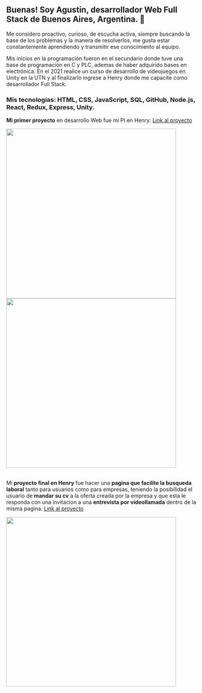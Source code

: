 ## Buenas! Soy Agustin, desarrollador Web Full Stack de Buenos Aires, Argentina. 👋

Me considero proactivo, curioso, de escucha activa, siempre buscando la base de los problemas y la manera de resolverlos, me gusta estar constantemente aprendiendo y transmitir ese conocimiento al equipo.

Mis inicios en la programación fueron en el secundario donde tuve una base de programación en C y PLC, ademas de haber adquirido bases en electrónica.
En el 2021 realice un curso de desarrollo de videojuegos en Unity en la UTN y al finalizarlo ingrese a Henry donde me capacite como desarrollador Full Stack.

### Mis tecnologías: HTML, CSS, JavaScript, SQL, GitHub, Node.js, React, Redux, Express, Unity.

  **Mi primer proyecto** en desarrollo Web fue mi PI en Henry:
  <a href="https://pi-pokemon-wheat.vercel.app/">Link al proyecto</a>

<div>
<img src="https://lh3.googleusercontent.com/fife/AAWUweUnWTTovJ4UaZBt7kltxpwmeBIwYb2al_noDdTQBUoIK436IpydVtslEF_chjP-W5zGd4yyE-ERl6TfNMTKJyrNGGIsngTzAhpj4Wy0mr-2IkHC4QvmUYzYZA5nPvJtw_6tG6tqcWXpIP2JoEgI7wb6gA8gRG9PZ3tL2VTXYxnlc0d6nojDCqoK_He-U13mOpZdEcKcDOlz4sSMhBZ-tXhJ9Tb3DAJCQpK7o_MFrTf6x9MSCtoUH8ITrnnuayZJanqz-jS1gxgijkqLY80290Mjvmvafl8lQQL9A_Xommx3ncmg4AlsMuo54kx6Whmi49kwrhdpDUBTxqKcDDFuA-cI-H6lvTMHy2GwnTn8htf1RRfJP-ER-fINJD9KT36ObbouQWrFhiL1bm_F_l_oUT14cEA6Wch_VZBNoMVKd6V8hD6hYa66qKjaNQ7js1rzfbs-XjFCVFwzakS3KttNRQ_GcRKxbZeLwc3epxcO59eUVpgS8oXAIW8AgBsHo0bepdeDwg6sYqjnbjg8Ra57rhPmStjVXPibWF1OfYqLk-EpFyzKZU5uJGyuvUW5DxfBnJmd5wrhWslb6qHIbRNf9X4MEhFlt0eIEaGla8_t_VRS08wYmmyiZt7Xwz3pDT3Rkvb0R52e-Vn4FN72BrX9veANXF0gHxj2z3XtPC3sXXSysm73sNaV4FbDOLJ70ZkRXVEzUyEU35JyhzfagEq4PcovlWbW67-Mm-Lh2KCPH0k0S9MY9lqyq5GdRdieVOIiDo0M5D09Tkqj19FdNmC3QSGJTwVRVI_SII-ILAVakTaCtkK9AeiNSYXh6_NiloGV1pikiDeo-cK2Mw8wtMjIDw-ZJ30WGAaiefz6BgC3nZBNOI7N6hlKzOqpdOJc_iUEXOoiHqGGuLDH0t8gmSxN3_IUTLmtDKH7db7EIx-6VxpdjBepA0pCybqwsTT8TMAZIVU8HSxHQOFl_0nzqIpLlI0HljpP9q44tiPmzpcbbvpi3eV1IIFUp5yBvUY_SZ_S2OKGZGStLmdYyvgBFFlEx9_jAtgq71vnt_fVbXsfe9bDAXsN9G-ovjrIUs0sejBOHpirF8t7ijwERvyto-axs_uZAWQzj7ZnbcmpPOcNAO4t9fT0iKbEXldRjyUwRf6Nt5Tvgxf0WKoIcwWG0nxlz359L_1BZL78zkAfIPDaaOHKiZaz-ccsl2uM_k0gKfvr9Ss5tNAxG8i5VFbAOVokCpoqlU_udWTDnu3ZjO3B0_9H7YD-bQ7dy86flpZQV4nW5RESpI0=w1528-h800" style="width:450px" >

<img src="https://lh3.googleusercontent.com/fife/AAWUweWPPv8fSUVH4R1jvVjolR2l2b3L-RX-k0mtKb_MTo22HlqPMCpJuUgYbfNro5B4OuzUMTkfFDNmkVceslU6uPWROZroJtNdST0eZGhE2uq-2P4JMphiGwDd3D1b2T1sFp76UVwsedCcQ_liyEwDr98JlFaaKl-PdK3jsW2nQ6OfxxchfMpELWHnlbUfrENcSuKIgNpPECCfV_S8dhZAlr2pQ8LkzF2_g6ak7uaK9FWd3p43hPQUx8sMbYf3jKmyKBRx6f9jBbkw3YpDgQRE6gCQbKvOcHJ5hKK5u7XZM-X_E8JtOEt5Z9_8L6YfWqgbNf9ky2oyZIAlJIPuXLnqBb9nwcKY6eQ5k_M5LZ_pS4NBkpiaUID1XcsuQS-Pd9tW0hybBL55SxR80nDmlazs1rZsbN7buTbQhb_rwfxurNh2lK7Px3lYDN42zo8DM_paddQGUPIZkRffXQl3mLFqs7gJb66n3ueRLR7kATAPv68DLtak8Df4yFty_Yaf4ifOO3-6Wdonn8-frLuNjvWW91ehFO--kYE6xdXArDqKUfR_ObA95pVHBkMiECummqcFLlcys1gxZoyzzOSbt8jFKm2t-dHzp7ZFWZY0UhK93H0R3iaDeAOatgAF8GNM9MlqnoXrniMWljsVFsA0k4pF4pJ6zvHKdHudkS3d0BpXYgiliv6BoUGvS1Y3GzXpsNin8qItKI5tYH4boiQrub7FYycB3qM_29ttzojk6-BjHqgEBdg_eSqrhH_rmNbAvIyH0oMSDkDqRCt4jAkMAVyM_apkJXUioYlAHAquQUY23gJHKv32Z04VdAg-_efq7nF0DOsWxJBlozpw0RHQPnao94DdJQ_hB-wJJeJQ35__h_Y39aAhmmtyW-AGwNeV3wK0MqgKATilPidU8E9YAd8MJjLUGkl1v4zJ1z3jGOnIiZoReOJAWcGO3s-mEKp2zIdPGuzKrNIHGOAhYRC4hqm_B0YP8sR64lECFJqfLoUu7ja0YxmWBkUegAxiNJrCDhnCofMmFn7IGXFGscKAbImMR0JHFdYWar17fonOQ9CWGjOd9zEIS10BxAW0bcB6nuekaBm8i6I-eRtfHLCR4jZ-714h5YH4V3HYkEdYnW5VnGo14NxbYqaK2ixc23xUWzimP8bXeVLcg3CYI0Mg-OTClu1Q0bY5_xvvzKkXm3m-PcIK8ivI8iHGyywtKwT6yjz5xxKA_VIauGIl2Og3IvlELg5HJhSzC76DuOiGNtT4jNcqD3RZZwKo-J3VYlles-Aum-JGKMw=w1528-h800" style="width:450px" >
</div>
<br>

Mi **proyecto final en Henry** fue hacer una **pagina que facilite la busqueda laboral** tanto para usuarios como para empresas, teniendo la posibilidad el usuario de **mandar su cv** a la oferta creada por la empresa y que esta le responda con una invitacion a una **entrevista por videollamada** dentro de la misma pagina.
<a href="https://proyecto-final-nu.vercel.app/">Link al proyecto</a>

<div>
<img src="https://lh3.googleusercontent.com/fife/AAWUweU45NEUTHu0sDy76HMVtvIbdGHsciar-b_RqvuZXr5RQIyEHY0B2TN1WhVblKkRzp64aihg6bvNah9gSVLG5x7mRMjnXxT-K9cAeLG6yTYtvVj0dk8HIdioIIv2VgmGTFDS18nbOTKdgeccGQ860NjLLFfL2Z7YyJXmtXeTdNtcRyydWqjZY35vzzq_ClZQHfZf0gjouyhQCxksLdKtTI4_ekUgYhiedN_ZKyJhY9IgutQDUGaWDHdA5LCvqA62lPIouAp-Szn3lRhT2LLRplt0EGg4ErSAXadIEY-2Ji-U6OfX5qdPtkdYjEfzJDT6YgMesCoviAl9wbBs_E2VRoyBiFoZAlzTsSbhHcKS2DzcNVIRbxsYEjzwy0wMvEbxr3v6TnK5rDlt7Qpk3YDC3tIFvm1_Kgd7hBZKBVf-mviHvoaoEe3egEK62418cBDkB9jLZYn3Rp09qg8MHbcnaH3K5XMlJT9Lijfmcct923dzFwWQ1UyUjTuMq9UpawcIic4n4p2D8jIXdPyFYdllpRWKZAKeCE6r9WVr1JlRvOom9BRif_hKRRT1SN_l_sEwtw-IH_Lvp9ADoOxaGGyPsS-2R0NEEXDmOAgJgB6C61CkVroX5b2jWXpAd1L1oX1rCKYKPQD4p_b08xvS59rmkfEjpnBC-cKwd5vhfEk2UTQh-HXkmj8iQAwotgLvYonORDJtYZDOoIMMAdiP_wHO6BZ_NtRraeUmG86KJuU0bpD7WAzpWgNxGTgO96a8h03yx2XuESj4JPWaUdQXXGXeFjvwJBdq1ZBhE9ZcG-L2O-L_hlCI_MJcMCiIesqngYguz4gt4xf3SM7BXnJsZVQkdm5Zd-PdWfc_c0Pvt1oPWjk8ALilA3bqF_Gkn9YVWaO5-3cXwNQ-_rpOqacbOFmlgDdolMQmBwPFZQ6rTHgaO_rwaZkCEdqdlj3WLsidg7h3_nOe7G-oVWY75IE8Ri3_BNuZxtytKJ1F2vFy1fhX0sDw8Cd6xvMnRZ6i7PHSxDI3Q8H1xuoNuOZno6BwTmdDTf5oBhFNtatIRhz1feKAghqTYfXpdDQXD3vzUV_2kU5z11yzfTQs0R-kEhpPBQHiGrzUIV3TA9dRlfyFIwmf3gzlxTGRMzFg9X79b3SVVGjR5V4q8D_XAEt1-vmytBAoPwwGMlDm4UDEc6WzqM0-5t_ckSeochjKs1kY0Ao7V0wx0fY_xGHCMeVu5lDgs42nYk01GwrT3ZTQ8q7txvFKk8Ajg1uF-XyAfll4s3AHPgcG3jvhTV0=w1528-h800" style="width:450px" >
</div>
